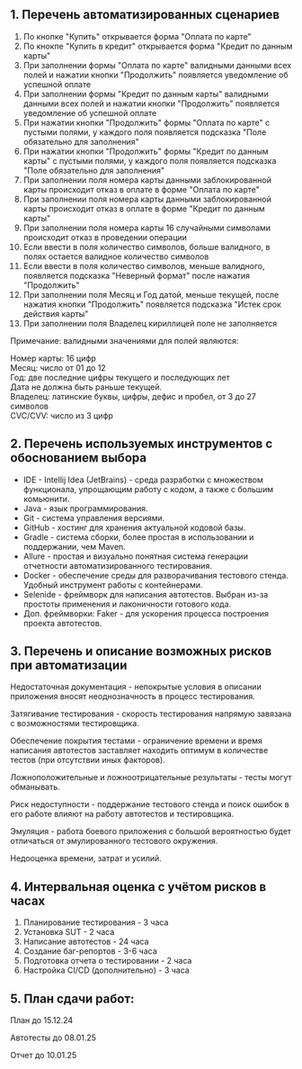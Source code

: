 ## 1. Перечень автоматизированных сценариев
1. По кнопке "Купить" открывается форма "Оплата по карте" 
2. По кнокпе "Купить в кредит" открывается форма "Кредит по данным карты"
3. При заполнении формы "Оплата по карте" валидными данными всех полей и нажатии кнопки "Продолжить" появляется уведомление об успешной оплате
4. При заполнении формы "Кредит по данным карты" валидными данными всех полей и нажатии кнопки "Продолжить" появляется уведомление об успешной оплате
5. При нажатии кнопки "Продолжить" формы "Оплата по карте" с пустыми полями, у каждого поля появляется подсказка "Поле обязательно для заполнения"
6. При нажатии кнопки "Продолжить" формы "Кредит по данным карты" с пустыми полями, у каждого поля появляется подсказка "Поле обязательно для заполнения"
7. При заполнении поля номера карты данными заблокированной карты происходит отказ в оплате в форме "Оплата по карте"
8. При заполнении поля номера карты данными заблокированной карты происходит отказ в оплате в форме "Кредит по данным карты"
9. При заполнении поля номера карты 16 случайными символами происходит отказ в проведении операции
10. Если ввести в поля количество символов, больше валидного, в полях остается валидное количество символов
11. Если ввести в поля количество символов, меньше валидного, появляется подсказка "Неверный формат" после нажатия "Продолжить"
12. При заполнении поля Месяц и Год датой, меньше текущей, после нажатия кнопки "Продолжить" появляется подсказка "Истек срок действия карты"
13. При заполнении поля Владелец кириллицей поле не заполняется


Примечание: валидными значениями для полей являются:

Номер карты: 16 цифр<br>
Месяц: число от 01 до 12<br> 
Год: две последние цифры текущего и последующих лет<br>
Дата не должна быть раньше текущей.<br>
Владелец: латинские буквы, цифры, дефис и пробел, от 3 до 27 символов<br>
CVC/CVV: число из 3 цифр<br>
## 2. Перечень используемых инструментов с обоснованием выбора
- IDE - Intellij Idea (JetBrains) - среда разработки с множеством функционала, упрощающим работу с кодом, а также с большим комьюнити.
- Java - язык программирования.
- Git - система управления версиями.
- GitHub - хостинг для хранения актуальной кодовой базы.
- Gradle - система сборки, более простая в использовании и поддержании, чем Maven.
- Allure - простая и визуально понятная система генерации отчетности автоматизированного тестирования.
- Docker - обеспечение среды для разворачивания тестового стенда. Удобный инструмент работы с контейнерами.
- Selenide - фреймворк для написания автотестов. Выбран из-за простоты применения и лаконичности готового кода.
- Доп. фреймворки: Faker - для ускорения процесса построения проекта автотестов.

## 3. Перечень и описание возможных рисков при автоматизации
Недостаточная документация - непокрытые условия в описании приложения вносят неоднозначность в процесс тестирования.

Затягивание тестирования - скорость тестирования напрямую завязана с возможностями тестировщика.

Обеспечение покрытия тестами - ограничение времени и время написания автотестов заставляет находить оптимум в количестве тестов (при отсутствии иных факторов).

Ложноположительные и ложноотрицательные результаты - тесты могут обманывать.

Риск недоступности - поддержание тестового стенда и поиск ошибок в его работе влияют на работу автотестов и тестировщика.

Эмуляция - работа боевого приложения с большой вероятностью будет отличаться от эмулированного тестового окружения.

Недооценка времени, затрат и усилий.


## 4. Интервальная оценка с учётом рисков в часах
1) Планирование тестирования - 3 часа
2) Установка SUT - 2 часа
3) Написание автотестов - 24 часа
4) Создание баг-репортов - 3-6 часа
5) Подготовка отчета о тестировании - 2 часа
6) Настройка CI/CD (дополнительно) - 3 часа
## 5. План сдачи работ: 

План до 15.12.24

Автотесты до 08.01.25

Отчет до 10.01.25
